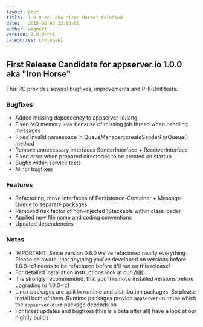 ```yaml
---
layout: post
title:  1.0.0-rc1 aka "Iron Horse" released
date:   2015-02-02 12:00:00
author: wagnert
version: 1.0.0-rc1
categories: [release]
---
```


## First Release Candidate for appserver.io 1.0.0 aka "Iron Horse"

This RC provides several bugfixes, improvements and PHPUnit tests. 

### Bugfixes

* Added missing dependency to appserver-io/lang
* Fixed MQ memory leak because of missing job thread when handling messages
* Fixed invalid namespace in QueueManager::createSenderForQueue() method
* Remove unnecessary interfaces SenderInterface + ReceiverInterface
* Fixed error when prepared directories to be created on startup
* Bugfix within service tests
* Minor bugfixes

### Features

* Refactoring, move interfaces of Persistence-Container + Message-Queue to separate packages
* Removed risk factor of non-injected \Stackable within class loader
* Applied new file name and coding conventions
* Updated dependencies

### Notes
* IMPORTANT: Since version 0.6.0 we've refactored nearly everything. Please be aware, that anything you've developed on versions before 1.0.0-rc1 needs to be refactored before it'll run on this release!
* For detailed installation instructions look at our [WIKI](https://github.com/appserver-io/appserver/wiki)
* It is strongly recommended, that you'll remove installed versions before upgrading to 1.0.0-rc1
* Linux packages are split in runtime and distribution packages. So please install both of them. Runtime packages provide `appserver-runtime` which the `appserver-dist` package depends on
* For latest updates and bugfixes (this is a beta after all) have a look at our [nightly builds](http://builds.appserver.io)
